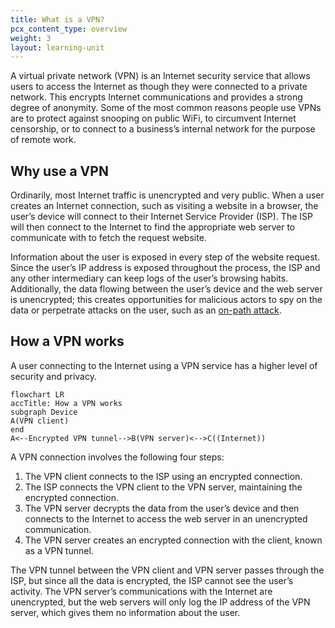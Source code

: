 ```yaml
---
title: What is a VPN?
pcx_content_type: overview
weight: 3
layout: learning-unit
---
```


A virtual private network (VPN) is an Internet security service that allows users to access the Internet as though they were connected to a private network. This encrypts Internet communications and provides a strong degree of anonymity. Some of the most common reasons people use VPNs are to protect against snooping on public WiFi, to circumvent Internet censorship, or to connect to a business’s internal network for the purpose of remote work.

## Why use a VPN

Ordinarily, most Internet traffic is unencrypted and very public. When a user creates an Internet connection, such as visiting a website in a browser, the user’s device will connect to their Internet Service Provider (ISP). The ISP will then connect to the Internet to find the appropriate web server to communicate with to fetch the request website.

Information about the user is exposed in every step of the website request. Since the user’s IP address is exposed throughout the process, the ISP and any other intermediary can keep logs of the user’s browsing habits. Additionally, the data flowing between the user’s device and the web server is unencrypted; this creates opportunities for malicious actors to spy on the data or perpetrate attacks on the user, such as an [on-path attack](https://www.cloudflare.com/learning/security/threats/on-path-attack/).

## How a VPN works

A user connecting to the Internet using a VPN service has a higher level of security and privacy.

```mermaid
flowchart LR
accTitle: How a VPN works
subgraph Device
A(VPN client)
end
A<--Encrypted VPN tunnel-->B(VPN server)<-->C((Internet))
```

A VPN connection involves the following four steps:

1. The VPN client connects to the ISP using an encrypted connection.
2. The ISP connects the VPN client to the VPN server, maintaining the encrypted connection.
3. The VPN server decrypts the data from the user’s device and then connects to the Internet to access the web server in an unencrypted communication.
4. The VPN server creates an encrypted connection with the client, known as a VPN tunnel.

The VPN tunnel between the VPN client and VPN server passes through the ISP, but since all the data is encrypted, the ISP cannot see the user’s activity. The VPN server’s communications with the Internet are unencrypted, but the web servers will only log the IP address of the VPN server, which gives them no information about the user.
